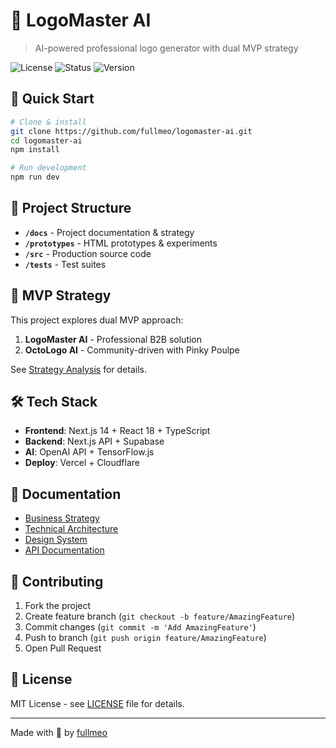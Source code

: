 # 🎨 LogoMaster AI

> AI-powered professional logo generator with dual MVP strategy

![License](https://img.shields.io/badge/license-MIT-blue.svg)
![Status](https://img.shields.io/badge/status-MVP%20Development-yellow.svg)
![Version](https://img.shields.io/badge/version-0.1.0-green.svg)

## 🚀 Quick Start

```bash
# Clone & install
git clone https://github.com/fullmeo/logomaster-ai.git
cd logomaster-ai
npm install

# Run development
npm run dev
```

## 📁 Project Structure

- **`/docs`** - Project documentation & strategy
- **`/prototypes`** - HTML prototypes & experiments  
- **`/src`** - Production source code
- **`/tests`** - Test suites

## 🎯 MVP Strategy

This project explores dual MVP approach:
1. **LogoMaster AI** - Professional B2B solution
2. **OctoLogo AI** - Community-driven with Pinky Poulpe

See [Strategy Analysis](docs/strategy/dual-mvp-analysis.md) for details.

## 🛠️ Tech Stack

- **Frontend**: Next.js 14 + React 18 + TypeScript
- **Backend**: Next.js API + Supabase
- **AI**: OpenAI API + TensorFlow.js
- **Deploy**: Vercel + Cloudflare

## 📖 Documentation

- [Business Strategy](docs/strategy/)
- [Technical Architecture](docs/technical/)
- [Design System](docs/design/)
- [API Documentation](docs/api/)

## 🤝 Contributing

1. Fork the project
2. Create feature branch (`git checkout -b feature/AmazingFeature`)
3. Commit changes (`git commit -m 'Add AmazingFeature'`)
4. Push to branch (`git push origin feature/AmazingFeature`)
5. Open Pull Request

## 📄 License

MIT License - see [LICENSE](LICENSE) file for details.

---
Made with 💜 by [fullmeo](https://github.com/fullmeo)
